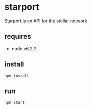 # starport
Starport is an API for the stellar network

## requires
- node v6.2.2

## install
`npm install`

## run
`npm start`

